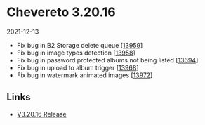 # Chevereto 3.20.16

2021-12-13

- Fix bug in B2 Storage delete queue [[13959](https://chevereto.com/community/threads/13959)]
- Fix bug in image types detection [[13958](https://chevereto.com/community/threads/13958)]
- Fix bug in password protected albums not being listed [[13694](https://chevereto.com/community/threads/13694)]
- Fix bug in upload to album trigger [[13968](https://chevereto.com/community/threads/13968)]
- Fix bug in watermark animated images [[13972](https://chevereto.com/community/threads/13972)]

## Links

- [V3.20.16 Release](https://chevereto.com/community/threads/chevereto-v3-20-16.13995/)

